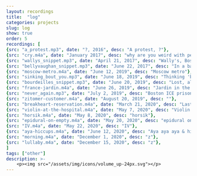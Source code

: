 ```yaml
---
layout: recordings
title:  "log"
categories: projects
slug: log
show: true
order: 5
recordings: [
{src: "a_protest.mp3", date: "?, 2016", desc: "A protest, ?"},
{src: "cry.m4a", date: "January 2017", desc: "why are you weird with people who cry?"},
{src: "wallys_snippet.mp3", date: "April 21, 2017", desc: "Wally's, Boston"},
{src: "bellyvaughan_snippet.mp3", date: "June 22, 2017", desc: "In a bar in Bellyvaughn, Ireland"},
{src: "moscow-metro.m4a", date: "June 12, 2019", desc: "Moscow metro"},
{src: "sinking_bout_you.mp3", date: "June 18, 2019", desc: "Thinking 'bout you, St. Petersburg, Russia"},
{src: "bourdeilles_snippet.mp3", date: "June 20, 2019", desc: "Lost, alone, in Bourdeilles, France"},
{src: "france-jardin.m4a", date: "June 26, 2019", desc: "Jardin in the summer"},
{src: "never_again.mp3", date: "July 2, 2019", desc: "Boston ICE prison"},
{src: "zitomer-customer.m4a", date: "August 20, 2019", desc: ""},
{src: "breakheart-reservation.m4a", date: "March 21, 2020", desc: "Last time out out, breathing heavy because pregnant"},
{src: "violin-at-the-hospital.m4a", date: "May 7, 2020", desc: "Violin at the hospital during COVID"},
{src: "horsik.m4a", date: "May 8, 2020", desc: "horsik"},
{src: "epidural-on-empty.m4a", date: "May 20, 2020", desc: "epidural on empty"},
{src: "IV.m4a", date: "May 22, 2020", desc: "IV"},
{src: "aya-hiccups.m4a", date: "June 12, 2020", desc: "Aya aya aya & hiccups"},
{src: "morning.m4a", date: "December 1, 2020", desc: "z"},
{src: "lullaby.m4a", date: "December 15, 2020", desc: "z"},
]
tags: ["other"]
description: >-
    <p><img src="/assets/img/icons/volume_up-24px.svg"></p>
---
```

